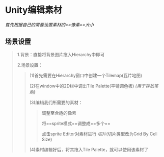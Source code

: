 # Unity编辑素材

*首先根据自己的需要设置素材的==像素==大小*

## 场景设置

>1.背景：直接将背景图片拖入Hierarchy中即可
>
>2.场景设置：
>
>>(1)首先需要在Hierarchy窗口中创建一个Tilemap(瓦片地图)
>>
>>(2)在window中的2D栏中调出Tile Palette(平铺调色板)  *(用于存放笔刷)*
>>
>>(3)编辑我们所需要的素材：
>>
>>>调整至合适的像素
>>>
>>>将==sprite模式==调整成==多个==
>>>
>>>点击sprite Editor对素材进行 *切片*(切片类型改为Grid By Cell Size)
>>
>>(4)素材编辑好后，将其拖入Tile Palette，就可以使用该素材了

